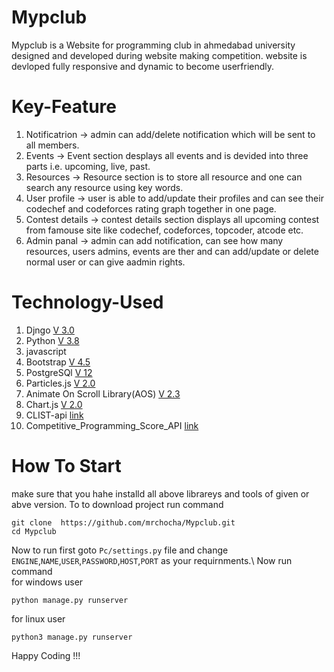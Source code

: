 # Mypclub
Mypclub is a Website for programming club in ahmedabad university designed and developed during website making competition. website is devloped fully responsive and dynamic to become userfriendly.

# Key-Feature
1. Notificatrion -> admin can add/delete notification which will be sent to all members.
2. Events -> Event section desplays all events and is devided into three parts i.e. upcoming, live, past.
3. Resources -> Resource section is to store all resource and one can search any resource using key words.
4. User profile -> user is able to add/update their profiles and can see their codechef and codeforces rating graph together in one page.
5. Contest details -> contest details section displays all upcoming contest from famouse site like codechef, codeforces, topcoder, atcode etc.
6. Admin panal ->  admin can add notification, can see how many resources, users admins, events are ther and can add/update or delete normal user or can give aadmin rights.

# Technology-Used
1. Djngo [V 3.0](https://www.djangoproject.com/download/)
2. Python [V 3.8](https://www.python.org/downloads/)
3. javascript
4. Bootstrap [V 4.5](https://getbootstrap.com/)
5. PostgreSQl [V 12](https://www.postgresql.org/download/windows/)
6. Particles.js [V 2.0](https://github.com/VincentGarreau/particles.js/)
7. Animate On Scroll Library(AOS) [V 2.3](https://michalsnik.github.io/aos/)
8. Chart.js [V 2.0](https://github.com/chartjs/Chart.js)
9. CLIST-api [link](https://clist.by/problems/)
10. Competitive_Programming_Score_API [link](https://github.com/Abhijeet-AR/Competitive_Programming_Score_API)

# How To Start
make sure that you hahe installd all above librareys and tools of given or abve version. To to download project run command
```
git clone  https://github.com/mrchocha/Mypclub.git
cd Mypclub
```
Now to run first goto `Pc/settings.py` file and change `ENGINE`,`NAME`,`USER`,`PASSWORD`,`HOST`,`PORT` as your requirnments.\ Now run command\
for windows user
```
python manage.py runserver
```
for linux user
```
python3 manage.py runserver
```


Happy Coding !!!

